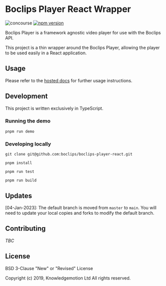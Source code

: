 # Boclips Player React Wrapper

![concourse](https://concourse.devboclips.net/api/v1/teams/main/pipelines/boclips-player-react/jobs/test/badge)
[![npm version](https://badge.fury.io/js/boclips-player-react.svg)](https://www.npmjs.com/package/boclips-player-react)

Boclips Player is a framework agnostic video player for use with the Boclips API.

This project is a thin wrapper around the Boclips Player, allowing the player to be used easily in a React application.

## Usage

Please refer to the [hosted docs](https://docs.boclips.com) for further usage instructions.

## Development

This project is written exclusively in TypeScript.

### Running the demo

```
pnpm run demo
```

### Developing locally

```
git clone git@github.com:boclips/boclips-player-react.git
```

```
pnpm install
```

```
pnpm run test
```

```
pnpm run build
```

## Updates

[04-Jan-2023]: The default branch is moved from `master` to `main`. You will need to update your local copies and forks
to modify the default branch.

## Contributing

_TBC_

## License

BSD 3-Clause "New" or "Revised" License

Copyright (c) 2019, Knowledgemotion Ltd All rights reserved.
